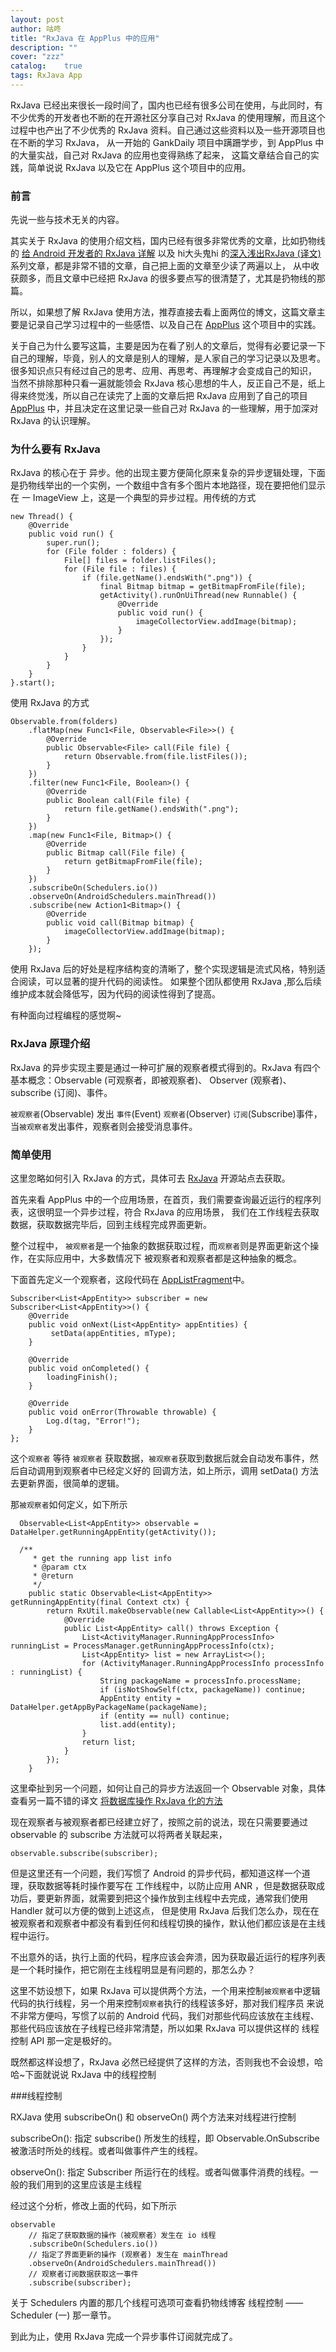 ```yaml
---
layout: post
author: 咕咚
title: "RxJava 在 AppPlus 中的应用"
description: ""
cover: "zzz"
catalog:    true
tags: RxJava App 
---
```

RxJava 已经出来很长一段时间了，国内也已经有很多公司在使用，与此同时，有不少优秀的开发者也不断的在开源社区分享自己对 RxJava
的使用理解，而且这个过程中也产出了不少优秀的 RxJava 资料。自己通过这些资料以及一些开源项目也在不断的学习 RxJava，
从一开始的 GankDaily 项目中蹒跚学步，到 AppPlus 中的大量实战，自己对 RxJava 的应用也变得熟练了起来，
这篇文章结合自己的实践，简单说说 RxJava 以及它在 AppPlus 这个项目中的应用。

### 前言

先说一些与技术无关的内容。

其实关于 RxJava 的使用介绍文档，国内已经有很多非常优秀的文章，比如扔物线的 [给 Android 开发者的 RxJava 详解](http://gank.io/post/560e15be2dca930e00da1083)
以及 hi大头鬼hi 的[深入浅出RxJava (译文)](http://blog.csdn.net/lzyzsd/article/details/41833541)系列文章，都是非常不错的文章，自己把上面的文章至少读了两遍以上，
从中收获颇多，而且文章中已经把 RxJava 的很多要点写的很清楚了，尤其是扔物线的那篇。

所以，如果想了解 RxJava 使用方法，推荐直接去看上面两位的博文，这篇文章主要是记录自己学习过程中的一些感悟、以及自己在 [AppPlus](https://github.com/maoruibin/AppPlus) 这个项目中的实践。

关于自己为什么要写这篇，主要是因为在看了别人的文章后，觉得有必要记录一下自己的理解，毕竟，别人的文章是别人的理解，是人家自己的学习记录以及思考。
很多知识点只有经过自己的思考、应用、再思考、再理解才会变成自己的知识，
当然不排除那种只看一遍就能领会 RxJava 核心思想的牛人，反正自己不是，纸上得来终觉浅，所以自己在读完了上面的文章后把 RxJava 应用到了自己的项目
[AppPlus](https://github.com/maoruibin/AppPlus) 中，并且决定在这里记录一些自己对 RxJava 的一些理解，用于加深对 RxJava 的认识理解。

### 为什么要有 RxJava

RxJava 的核心在于 异步。他的出现主要方便简化原来复杂的异步逻辑处理，下面是扔物线举出的一个实例，一个数组中含有多个图片本地路径，现在要把他们显示在
一 ImageView 上，这是一个典型的异步过程。用传统的方式

    new Thread() {
        @Override
        public void run() {
            super.run();
            for (File folder : folders) {
                File[] files = folder.listFiles();
                for (File file : files) {
                    if (file.getName().endsWith(".png")) {
                        final Bitmap bitmap = getBitmapFromFile(file);
                        getActivity().runOnUiThread(new Runnable() {
                            @Override
                            public void run() {
                                imageCollectorView.addImage(bitmap);
                            }
                        });
                    }
                }
            }
        }
    }.start();

使用 RxJava 的方式

    Observable.from(folders)
        .flatMap(new Func1<File, Observable<File>>() {
            @Override
            public Observable<File> call(File file) {
                return Observable.from(file.listFiles());
            }
        })
        .filter(new Func1<File, Boolean>() {
            @Override
            public Boolean call(File file) {
                return file.getName().endsWith(".png");
            }
        })
        .map(new Func1<File, Bitmap>() {
            @Override
            public Bitmap call(File file) {
                return getBitmapFromFile(file);
            }
        })
        .subscribeOn(Schedulers.io())
        .observeOn(AndroidSchedulers.mainThread())
        .subscribe(new Action1<Bitmap>() {
            @Override
            public void call(Bitmap bitmap) {
                imageCollectorView.addImage(bitmap);
            }
        });

使用 RxJava 后的好处是程序结构变的清晰了，整个实现逻辑是流式风格，特别适合阅读，可以显著的提升代码的阅读性。
如果整个团队都使用 RxJava ,那么后续维护成本就会降低写，因为代码的阅读性得到了提高。

有种面向过程编程的感觉啊~

### RxJava 原理介绍

RxJava 的异步实现主要是通过一种可扩展的观察者模式得到的。RxJava 有四个基本概念：Observable (可观察者，即被观察者)、 Observer (观察者)、 subscribe (订阅)、事件。

`被观察者`(Observable) 发出 `事件`(Event) `观察者`(Observer) `订阅`(Subscribe)事件，当`被观察者`发出事件，观察者则会接受消息事件。


### 简单使用

这里忽略如何引入 RxJava 的方式，具体可去 [RxJava](https://github.com/ReactiveX/RxJava) 开源站点去获取。  

首先来看 AppPlus 中的一个应用场景，在首页，我们需要查询最近运行的程序列表，这很明显一个异步过程，符合 RxJava 的应用场景，
我们在工作线程去获取数据，获取数据完毕后，回到主线程完成界面更新。

整个过程中， `被观察者`是一个抽象的数据获取过程，而`观察者`则是界面更新这个操作，在实际应用中，大多数情况下
被观察者和观察者都是这种抽象的概念。

下面首先定义一个观察者，这段代码在 [AppListFragment](https://github.com/maoruibin/AppPlus/blob/04a177710d4914469f68860e16c7105004f82021/app/src/main/java/com/gudong/appkit/ui/fragment/AppListFragment.java#L284-L284)中。

    Subscriber<List<AppEntity>> subscriber = new Subscriber<List<AppEntity>>() {
        @Override
        public void onNext(List<AppEntity> appEntities) {
             setData(appEntities, mType);
        }

        @Override
        public void onCompleted() {
            loadingFinish();
        }

        @Override
        public void onError(Throwable throwable) {
            Log.d(tag, "Error!");
        }
    };

这个`观察者` 等待 `被观察者` 获取数据，`被观察者`获取到数据后就会自动发布事件，然后自动调用到观察者中已经定义好的
回调方法，如上所示，调用 setData() 方法去更新界面，很简单的逻辑。

那`被观察者`如何定义，如下所示

      Observable<List<AppEntity>> observable =  DataHelper.getRunningAppEntity(getActivity());

      /**
         * get the running app list info
         * @param ctx
         * @return
         */
        public static Observable<List<AppEntity>> getRunningAppEntity(final Context ctx) {
            return RxUtil.makeObservable(new Callable<List<AppEntity>>() {
                @Override
                public List<AppEntity> call() throws Exception {
                    List<ActivityManager.RunningAppProcessInfo> runningList = ProcessManager.getRunningAppProcessInfo(ctx);
                    List<AppEntity> list = new ArrayList<>();
                    for (ActivityManager.RunningAppProcessInfo processInfo : runningList) {
                        String packageName = processInfo.processName;
                        if (isNotShowSelf(ctx, packageName)) continue;
                        AppEntity entity = DataHelper.getAppByPackageName(packageName);
                        if (entity == null) continue;
                        list.add(entity);
                    }
                    return list;
                }
            });
        }

这里牵扯到另一个问题，如何让自己的异步方法返回一个 Observable 对象，具体查看另一篇不错的译文 [将数据库操作 RxJava 化的方法](http://www.devtf.cn/?p=734)

现在观察者与被观察者都已经建立好了，按照之前的说法，现在只需要要通过 observable 的 subscribe 方法就可以将两者关联起来，

    observable.subscribe(subscriber);

但是这里还有一个问题，我们写惯了 Android 的异步代码，都知道这样一个道理，获取数据等耗时操作要写在
工作线程中，以防止应用 ANR ，但是数据获取成功后，要更新界面，就需要到把这个操作放到主线程中去完成，通常我们使用 Handler 就可以方便的做到上述这点，
但是使用 RxJava 后我们怎么办，现在在被观察者和观察者中都没有看到任何和线程切换的操作，默认他们都应该是在主线程中运行。

不出意外的话，执行上面的代码，程序应该会奔溃，因为获取最近运行的程序列表是一个耗时操作，把它刚在主线程明显是有问题的，那怎么办？

这里不妨设想下，如果 RxJava 可以提供两个方法，一个用来控制`被观察者`中逻辑代码的执行线程，另一个用来控制`观察者`执行的线程该多好，那对我们程序员
来说不非常方便吗，写惯了以前的 Android 代码，我们对那些代码应该放在主线程、那些代码应该放在子线程已经非常清楚，所以如果 RxJava 可以提供这样的
线程控制 API 那一定是极好的。

既然都这样设想了，RxJava 必然已经提供了这样的方法，否则我也不会设想，哈哈~下面就说说 RxJava 中的线程控制

###线程控制

RXJava 使用 subscribeOn() 和 observeOn() 两个方法来对线程进行控制

subscribeOn(): 指定 subscribe() 所发生的线程，即 Observable.OnSubscribe 被激活时所处的线程。或者叫做事件产生的线程。

observeOn(): 指定 Subscriber 所运行在的线程。或者叫做事件消费的线程。一般的我们用到的这里应该是主线程

经过这个分析，修改上面的代码，如下所示

    observable
        // 指定了获取数据的操作（被观察者）发生在 io 线程
        .subscribeOn(Schedulers.io())
        // 指定了界面更新的操作 (观察者) 发生在 mainThread
        .observeOn(AndroidSchedulers.mainThread())
        // 观察者订阅数据获取这一事件
        .subscribe(subscriber);

关于 Schedulers 内置的那几个线程可选项可查看扔物线博客 线程控制 —— Scheduler (一) 那一章节。

到此为止，使用 RxJava 完成一个异步事件订阅就完成了。           
